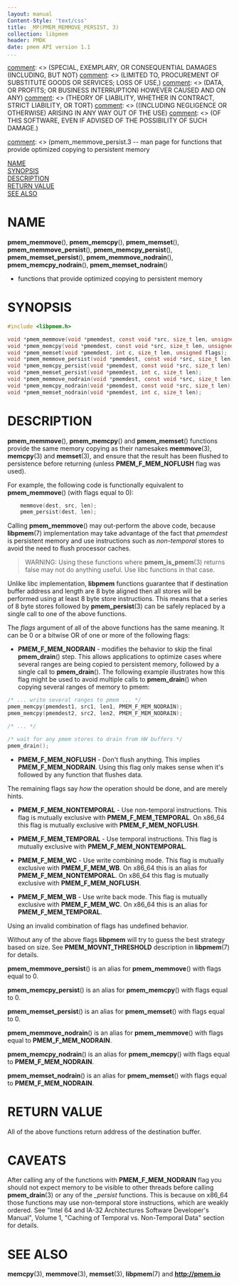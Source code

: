 ```yaml
---
layout: manual
Content-Style: 'text/css'
title: _MP(PMEM_MEMMOVE_PERSIST, 3)
collection: libpmem
header: PMDK
date: pmem API version 1.1
...
```


[comment]: <> (Copyright 2017-2018, Intel Corporation)

[comment]: <> (Redistribution and use in source and binary forms, with or without)
[comment]: <> (modification, are permitted provided that the following conditions)
[comment]: <> (are met:)
[comment]: <> (    * Redistributions of source code must retain the above copyright)
[comment]: <> (      notice, this list of conditions and the following disclaimer.)
[comment]: <> (    * Redistributions in binary form must reproduce the above copyright)
[comment]: <> (      notice, this list of conditions and the following disclaimer in)
[comment]: <> (      the documentation and/or other materials provided with the)
[comment]: <> (      distribution.)
[comment]: <> (    * Neither the name of the copyright holder nor the names of its)
[comment]: <> (      contributors may be used to endorse or promote products derived)
[comment]: <> (      from this software without specific prior written permission.)

[comment]: <> (THIS SOFTWARE IS PROVIDED BY THE COPYRIGHT HOLDERS AND CONTRIBUTORS)
[comment]: <> ("AS IS" AND ANY EXPRESS OR IMPLIED WARRANTIES, INCLUDING, BUT NOT)
[comment]: <> (LIMITED TO, THE IMPLIED WARRANTIES OF MERCHANTABILITY AND FITNESS FOR)
[comment]: <> (A PARTICULAR PURPOSE ARE DISCLAIMED. IN NO EVENT SHALL THE COPYRIGHT)
[comment]: <> (OWNER OR CONTRIBUTORS BE LIABLE FOR ANY DIRECT, INDIRECT, INCIDENTAL,)
[comment]: <> (SPECIAL, EXEMPLARY, OR CONSEQUENTIAL DAMAGES (INCLUDING, BUT NOT)
[comment]: <> (LIMITED TO, PROCUREMENT OF SUBSTITUTE GOODS OR SERVICES; LOSS OF USE,)
[comment]: <> (DATA, OR PROFITS; OR BUSINESS INTERRUPTION) HOWEVER CAUSED AND ON ANY)
[comment]: <> (THEORY OF LIABILITY, WHETHER IN CONTRACT, STRICT LIABILITY, OR TORT)
[comment]: <> ((INCLUDING NEGLIGENCE OR OTHERWISE) ARISING IN ANY WAY OUT OF THE USE)
[comment]: <> (OF THIS SOFTWARE, EVEN IF ADVISED OF THE POSSIBILITY OF SUCH DAMAGE.)

[comment]: <> (pmem_memmove_persist.3 -- man page for functions that provide optimized copying to persistent memory

[NAME](#name)<br />
[SYNOPSIS](#synopsis)<br />
[DESCRIPTION](#description)<br />
[RETURN VALUE](#return-value)<br />
[SEE ALSO](#see-also)<br />

# NAME #

**pmem_memmove**(), **pmem_memcpy**(), **pmem_memset**(),
**pmem_memmove_persist**(), **pmem_memcpy_persist**(), **pmem_memset_persist**(),
**pmem_memmove_nodrain**(), **pmem_memcpy_nodrain**(), **pmem_memset_nodrain**()
- functions that provide optimized copying to persistent memory

# SYNOPSIS #

```c
#include <libpmem.h>

void *pmem_memmove(void *pmemdest, const void *src, size_t len, unsigned flags);
void *pmem_memcpy(void *pmemdest, const void *src, size_t len, unsigned flags);
void *pmem_memset(void *pmemdest, int c, size_t len, unsigned flags);
void *pmem_memmove_persist(void *pmemdest, const void *src, size_t len);
void *pmem_memcpy_persist(void *pmemdest, const void *src, size_t len);
void *pmem_memset_persist(void *pmemdest, int c, size_t len);
void *pmem_memmove_nodrain(void *pmemdest, const void *src, size_t len);
void *pmem_memcpy_nodrain(void *pmemdest, const void *src, size_t len);
void *pmem_memset_nodrain(void *pmemdest, int c, size_t len);
```

# DESCRIPTION #

**pmem_memmove**(), **pmem_memcpy**() and **pmem_memset**() functions provide
the same memory copying as their namesakes **memmove**(3), **memcpy**(3) and
**memset**(3), and ensure that the result has been flushed to persistence before
returning (unless **PMEM_F_MEM_NOFLUSH** flag was used).

For example, the following code is functionally equivalent to **pmem_memmove**() (with flags equal to 0):

```c
	memmove(dest, src, len);
	pmem_persist(dest, len);
```

Calling **pmem_memmove**() may out-perform the above code, because
**libpmem**(7) implementation may take advantage of the fact that *pmemdest*
is persistent memory and use instructions such as *non-temporal* stores to
avoid the need to flush processor caches.

>WARNING:
Using these functions where **pmem_is_pmem**(3) returns false
may not do anything useful. Use libc functions in that case.

Unlike libc implementation, **libpmem** functions guarantee that if destination
buffer address and length are 8 byte aligned then all stores will be performed
using at least 8 byte store instructions. This means that a series of 8 byte
stores followed by **pmem_persist**(3) can be safely replaced by a single call
to one of the above functions.

The *flags* argument of all of the above functions has the same meaning.
It can be 0 or a bitwise OR of one or more of the following flags:

+ **PMEM_F_MEM_NODRAIN** - modifies the behavior to skip the final
  **pmem_drain**() step. This allows applications to optimize cases where
  several ranges are being copied to persistent memory, followed by a single
  call to **pmem_drain**(). The following example illustrates how this flag
  might be used to avoid multiple calls to **pmem_drain**() when copying several
  ranges of memory to pmem:

```c
/* ... write several ranges to pmem ... */
pmem_memcpy(pmemdest1, src1, len1, PMEM_F_MEM_NODRAIN);
pmem_memcpy(pmemdest2, src2, len2, PMEM_F_MEM_NODRAIN);

/* ... */

/* wait for any pmem stores to drain from HW buffers */
pmem_drain();
```

+ **PMEM_F_MEM_NOFLUSH** - Don't flush anything. This implies **PMEM_F_MEM_NODRAIN**.
  Using this flag only makes sense when it's followed by any function that
  flushes data.

The remaining flags say *how* the operation should be done, and are merely hints.

+ **PMEM_F_MEM_NONTEMPORAL** - Use non-temporal instructions.
  This flag is mutually exclusive with **PMEM_F_MEM_TEMPORAL**.
  On x86\_64 this flag is mutually exclusive with **PMEM_F_MEM_NOFLUSH**.

+ **PMEM_F_MEM_TEMPORAL** - Use temporal instructions.
  This flag is mutually exclusive with **PMEM_F_MEM_NONTEMPORAL**.

+ **PMEM_F_MEM_WC** - Use write combining mode.
  This flag is mutually exclusive with **PMEM_F_MEM_WB**.
  On x86\_64 this is an alias for **PMEM_F_MEM_NONTEMPORAL**.
  On x86\_64 this flag is mutually exclusive with **PMEM_F_MEM_NOFLUSH**.

+ **PMEM_F_MEM_WB** - Use write back mode.
  This flag is mutually exclusive with **PMEM_F_MEM_WC**.
  On x86\_64 this is an alias for **PMEM_F_MEM_TEMPORAL**.

Using an invalid combination of flags has undefined behavior.

Without any of the above flags **libpmem** will try to guess the best strategy
based on size. See **PMEM_MOVNT_THRESHOLD** description in **libpmem**(7) for
details.

**pmem_memmove_persist**() is an alias for **pmem_memmove**() with flags equal to 0.

**pmem_memcpy_persist**() is an alias for **pmem_memcpy**() with flags equal to 0.

**pmem_memset_persist**() is an alias for **pmem_memset**() with flags equal to 0.

**pmem_memmove_nodrain**() is an alias for **pmem_memmove**() with flags equal to **PMEM_F_MEM_NODRAIN**.

**pmem_memcpy_nodrain**() is an alias for **pmem_memcpy**() with flags equal to **PMEM_F_MEM_NODRAIN**.

**pmem_memset_nodrain**() is an alias for **pmem_memset**() with flags equal to **PMEM_F_MEM_NODRAIN**.

# RETURN VALUE #

All of the above functions return address of the destination buffer.

# CAVEATS #
After calling any of the functions with **PMEM_F_MEM_NODRAIN** flag you
should not expect memory to be visible to other threads before calling
**pmem_drain**(3) or any of the *\_persist* functions.  This is because on
x86\_64 those functions may use non-temporal store instructions, which are
weakly ordered. See "Intel 64 and IA-32 Architectures Software Developer's Manual",
Volume 1, "Caching of Temporal vs. Non-Temporal Data" section for details.

# SEE ALSO #

**memcpy**(3), **memmove**(3), **memset**(3),
**libpmem**(7) and **<http://pmem.io>**
